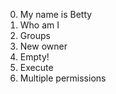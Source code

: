 0. My name is Betty
1. Who am I
2. Groups
3. New owner
4. Empty!
5. Execute
6. Multiple permissions
